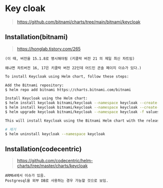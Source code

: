 # Key cloak

> https://github.com/bitnami/charts/tree/main/bitnami/keycloak

## Installation(bitnami)

> https://honglab.tistory.com/265

```
(이 때, 버전을 15.1.8로 명시해야됨 (키클락 버전 21 의 제일 최신 차트임)

왜냐면 차트버전 16, 17은 키클락 버전 22인데 어드민 콘솔 페이지 이슈가 있다.)
```

```sh
To install Keycloak using Helm chart, follow these steps:

Add the Bitnami repository:
$ helm repo add bitnami https://charts.bitnami.com/bitnami

Install Keycloak using the Helm chart:
$ helm install keycloak bitnami/keycloak --namespace keycloak --create-namespace -f values.yaml --version 15.1.8
$ helm install keycloak bitnami/keycloak --namespace keycloak --create-namespace -f values.yaml
$ helm upgrade keycloak bitnami/keycloak --namespace keycloak -f values.yaml

This will install Keycloak using the Bitnami Helm chart with the release name "my-keycloak". You can customize the installation by providing additional configuration values

# 제거
$ helm uninstall keycloak --namespace keycloak
```

## Installation(codecentric)

> https://github.com/codecentric/helm-charts/tree/master/charts/keycloak

```text
ARM64에서 이슈가 있음.
Postgresql을 외부 DB로 사용하는 경우 가능할 것으로 보임.
```
